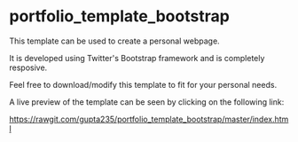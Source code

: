 # portfolio_template_bootstrap
This template can be used to create a personal webpage. 

It is developed using Twitter's Bootstrap framework and is completely resposive. 

Feel free to download/modify this template to fit for your personal needs.

A live preview of the template can be seen by clicking on the following link:

https://rawgit.com/gupta235/portfolio_template_bootstrap/master/index.html
